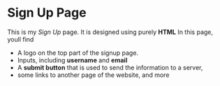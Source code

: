 # Sign Up Page
This is my *Sign Up* page.
It is designed using purely **HTML**
In this page, youll find
* A logo on the top part of the signup page.
* Inputs, including **username** and **email**
* A **submit button** that is used to send the information to a server,
* some links to another page of the website, and more